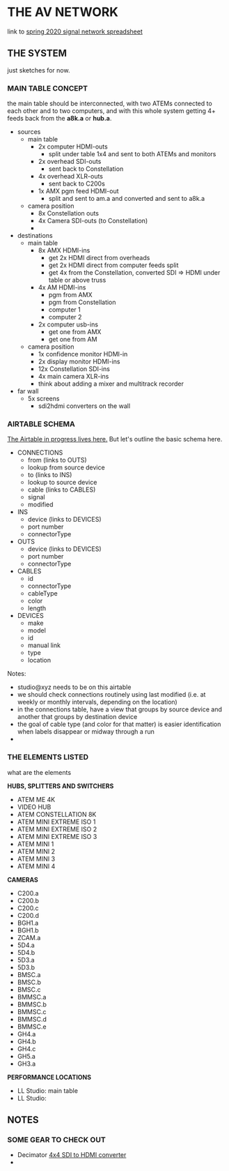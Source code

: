 # THE AV NETWORK

link to [spring 2020 signal network spreadsheet](https://docs.google.com/spreadsheets/d/1YSYOf0nkuvIaoESPbCnxT981co4_ejC0z43Y-2gGAJU/edit#gid=173972214)

## THE SYSTEM

just sketches for now. 


### MAIN TABLE CONCEPT

the main table should be interconnected, with two ATEMs connected to each other and to two computers, and with this whole system getting 4+ feeds back from the **a8k.a** or **hub.a**.

* sources
    * main table
        * 2x computer HDMI-outs
            * split under table 1x4 and sent to both ATEMs and monitors
        * 2x overhead SDI-outs
            * sent back to Constellation
        * 4x overhead XLR-outs
            * sent back to C200s
        * 1x AMX pgm feed HDMI-out
            * split and sent to am.a and converted and sent to a8k.a
    * camera position
        * 8x Constellation outs
        * 4x Camera SDI-outs (to Constellation)
        * 
* destinations
    * main table
        * 8x AMX HDMI-ins
            * get 2x HDMI direct from overheads
            * get 2x HDMI direct from computer feeds split
            * get 4x from the Constellation, converted SDI => HDMI under table or above truss
        * 4x AM HDMI-ins
            * pgm from AMX
            * pgm from Constellation
            * computer 1
            * computer 2
        * 2x computer usb-ins
            * get one from AMX
            * get one from AM
    * camera position
        * 1x confidence monitor HDMI-in
        * 2x display monitor HDMI-ins
        * 12x Constellation SDI-ins
        * 4x main camera XLR-ins
        * think about adding a mixer and multitrack recorder
* far wall
    * 5x screens
        * sdi2hdmi converters on the wall


### AIRTABLE SCHEMA

[The Airtable in progress lives here.](https://airtable.com/tblQhCyZzf5liD2tS/viwNHBYNrt5z8oM7v?blocks=hide) But let's outline the basic schema here.

* CONNECTIONS
    * from (links to OUTS)
    * lookup from source device
    * to (links to INS)
    * lookup to source device
    * cable (links to CABLES)
    * signal
    * modified
* INS
    * device (links to DEVICES)
    * port number
    * connectorType
* OUTS
    * device (links to DEVICES)
    * port number
    * connectorType
* CABLES
    * id
    * connectorType
    * cableType
    * color
    * length
* DEVICES
    * make
    * model
    * id
    * manual link
    * type
    * location

Notes:

* studio@xyz needs to be on this airtable
* we should check connections routinely using last modified (i.e. at weekly or monthly intervals, depending on the location)
* in the connections table, have a view that groups by source device and another that groups by destination device
* the goal of cable type (and color for that matter) is easier identification when labels disappear or midway through a run
* 

### THE ELEMENTS LISTED

what are the elements

**HUBS, SPLITTERS AND SWITCHERS**
* ATEM ME 4K
* VIDEO HUB
* ATEM CONSTELLATION 8K 
* ATEM MINI EXTREME ISO 1
* ATEM MINI EXTREME ISO 2
* ATEM MINI EXTREME ISO 3
* ATEM MINI 1
* ATEM MINI 2
* ATEM MINI 3
* ATEM MINI 4

**CAMERAS**
* C200.a
* C200.b
* C200.c
* C200.d
* BGH1.a
* BGH1.b
* ZCAM.a
* 5D4.a
* 5D4.b
* 5D3.a
* 5D3.b
* BMSC.a
* BMSC.b
* BMSC.c
* BMMSC.a
* BMMSC.b
* BMMSC.c
* BMMSC.d
* BMMSC.e
* GH4.a
* GH4.b
* GH4.c
* GH5.a
* GH3.a

**PERFORMANCE LOCATIONS**
* LL Studio: main table
* LL Studio: 

## NOTES


### SOME GEAR TO CHECK OUT

* Decimator [4x4 SDI to HDMI converter](https://www.decimator.com/Products/MultiViewers/DMON-4S%20MultiViewer/DMON-4S.html)
* 